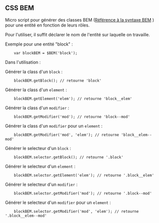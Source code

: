 CSS BEM
--------

Micro script pour générer des classes BEM ([Référence à la syntaxe BEM](http://getbem.com/naming/) ) pour une entité en fonction de leurs rôles.

Pour l'utiliser, il suffit déclarer le nom de l'entité sur laquelle on travaille.

Exemple pour une entité "block" :

```
    var blockBEM = $BEM('block');
```

Dans l'utilisation : 

Générer la class d'un `block` :

```
    blockBEM.getBlock(); // retourne 'block'
```

Générer la class d'un `element` :

```
    blockBEM.getElement('elem'); // retourne 'block__elem'
```

Générer la class d'un `modifier` :

```
    blockBEM.getModifier('mod'); // retourne 'block--mod'
```

Générer la class d'un `modifier` pour un `element` :
```
    blockBEM.getModifier('mod', 'elem'); // retourne 'block__elem--mod'
```

Générer le selecteur d'un `block` :

```
    blockBEM.selector.getBlock(); // retourne '.block'
```

Générer le selecteur d'un `element` :

```
    blockBEM.selector.getElement('elem'); // retourne '.block__elem'
```

Générer le selecteur d'un `modifier` :

```
    blockBEM.selector.getModifier('mod'); // retourne '.block--mod'
```

Générer le selecteur d'un `modifier` pour un `element` :
```
    blockBEM.selector.getModifier('mod', 'elem'); // retourne '.block__elem--mod'
```
